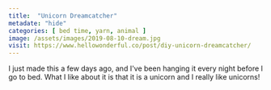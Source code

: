 ```yaml
---
title:  "Unicorn Dreamcatcher"
metadate: "hide"
categories: [ bed time, yarn, animal ]
image: /assets/images/2019-08-10-dream.jpg
visit: https://www.hellowonderful.co/post/diy-unicorn-dreamcatcher/
---
```

I just made this a few days ago, and I've been hanging it every night before I go to bed. What I like about it is that it is a unicorn and I really like unicorns!
